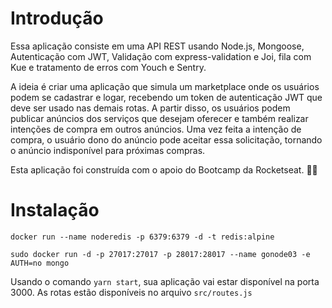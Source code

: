 # Introdução

Essa aplicação consiste em uma API REST usando Node.js, Mongoose, Autenticação com JWT, Validação com express-validation e Joi, fila com Kue e tratamento de erros com Youch e Sentry.

A ideia é criar uma aplicação que simula um marketplace onde os usuários podem se cadastrar e logar, recebendo um token de autenticação JWT que deve ser usado nas demais rotas. A partir disso, os usuários podem publicar anúncios dos serviços que desejam oferecer e também realizar intenções de compra em outros anúncios. Uma vez feita a intenção de compra, o usuário dono do anúncio pode aceitar essa solicitação, tornando o anúncio indisponível para próximas compras.

Esta aplicação foi construída com o apoio do Bootcamp da Rocketseat. 🚀💜

# Instalação

`docker run --name noderedis -p 6379:6379 -d -t redis:alpine`

`sudo docker run -d -p 27017:27017 -p 28017:28017 --name gonode03 -e AUTH=no mongo`

Usando o comando `yarn start`, sua aplicação vai estar disponível na porta 3000. As rotas estão disponíveis no arquivo `src/routes.js`
